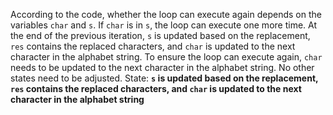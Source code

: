 According to the code, whether the loop can execute again depends on the variables `char` and `s`. If `char` is in `s`, the loop can execute one more time. At the end of the previous iteration, `s` is updated based on the replacement, `res` contains the replaced characters, and `char` is updated to the next character in the alphabet string. To ensure the loop can execute again, `char` needs to be updated to the next character in the alphabet string. No other states need to be adjusted.
State: **`s` is updated based on the replacement, `res` contains the replaced characters, and `char` is updated to the next character in the alphabet string**